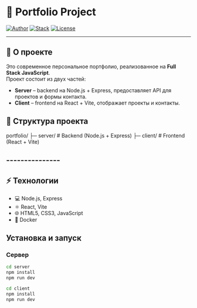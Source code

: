 # 🚀 Portfolio Project

[![Author](https://img.shields.io/badge/author-Oleksand%20Ivanchenko-blue)]()
[![Stack](https://img.shields.io/badge/stack-Node.js%20%7C%20React%20%7C%20Vite-yellowgreen)]()
[![License](https://img.shields.io/badge/license-ISC-lightgrey)]()

---

## 🌟 О проекте

Это современное персональное портфолио, реализованное на **Full Stack JavaScript**.  
Проект состоит из двух частей:  

- **Server** – backend на Node.js + Express, предоставляет API для проектов и формы контакта.  
- **Client** – frontend на React + Vite, отображает проекты и контакты.  



## 📂 Структура проекта

portfolio/
├─ server/ # Backend (Node.js + Express)
├─ client/ # Frontend (React + Vite)


## ---------------

## ⚡ Технологии

- 💻 Node.js, Express  
- ⚛️ React, Vite  
- 🌐 HTML5, CSS3, JavaScript  
- 🐳 Docker  

## Установка и запуск

### Сервер
```bash
cd server
npm install
npm run dev

cd client
npm install
npm run dev

